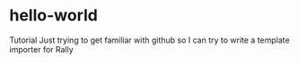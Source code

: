 # hello-world
Tutorial
Just trying to get familiar with github so I can try to write a template importer for Rally
